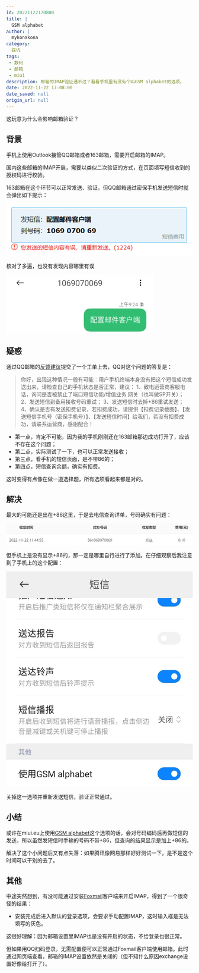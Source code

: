 ```yaml
---
id: 20221122170800
title: |
  GSM alphabet
author: |
  mykonakona
category:
  踩坑
tags:
 - 数码
 - 邮箱
 - miui
description: 邮箱的IMAP验证通不过？看看手机里有没有个叫GSM alphabet的选项。
date: 2022-11-22 17:08:00
date_saved: null
origin_url: null
---
```


这玩意为什么会影响邮箱验证？

<!-- more -->

## 背景

手机上使用Outlook接管QQ邮箱或者163邮箱，需要开启邮箱的IMAP。

国内这些邮箱的IMAP开启，需要以类似二次验证的方式，在页面填写短信收到的授权码进行校验。

163邮箱在这个环节可以正常发送、验证，但QQ邮箱通过密保手机发送短信时就会弹出如下提示：

![“您发送的短信内容有误”](/images/2022-11-22-alert.PNG)

核对了多遍，也没有发现内容哪里有误

![实发短信内容无误](/images/2022-11-22-message.PNG)

## 疑惑

通过QQ邮箱的[反馈建议](https://open.mail.qq.com/feedback/feedbackhome#/)提交了一个工单上去，QQ对这个问题的答复是：

> 你好，出现这种情况一般有可能：用户手机终端本身没有把这个短信成功发送出来，请检查自己的手机状态是否正常，建议： 1、致电运营商客服电话，询问是否被禁止了端口短信功能/增值业务 网关（也叫做SP开关）； 2、发送短信到备用接收号码重试； 3、发送短信时去掉+86重试发送； 4、确认是否有发送扣费记录，若扣费成功，请提供【扣费记录截图】、【发送短信手机号（密保手机号）】、【发送短信时间】给我们，若没有扣费成功，请联系运营商，感谢配合！

- 第一点，肯定不可能，因为我的手机刚刚还在163邮箱那边成功打开了，应该不存在这个问题；
- 第二点，实际测试了一下，也可以正常发送接收；
- 第三点，看手机的短信页面，是不带86的；
- 第四点，短信查询余额，确实有扣费。

这时变得有点像在做一道选择题，所有选项看起来都是对的。

## 解决

最大的可能还是出在+86这里，于是去电信查询详单，号码确实有问题：

![+86](/images/2022-11-22-detail.PNG)

但手机上是没有显示+86的，那一定是哪里自行进行了添加。在仔细观察后我注意到了手机上的这个配置：

![GSM-alphabet](/images/2022-11-22-GSM-alphabet.jpg)

关掉这一选项并重新发送短信，验证正常通过。

## 小结

或许在miui.eu上使用[GSM alphabet](https://melroselabs.com/docs/reference/sms/gsm-alphabet/)这个选项的话，会对号码编码后再做短信的发送，所以虽然发短信时手输的号码不带+86，但查询的结果显示是加上+86的。

解决了这个小问题后又有点失落：如果腾讯像网易那样好好测试一下，是不是这个时间可以干别的去了。

## 其他

中途突然想到，有没可能通过安装[Foxmail](https://www.foxmail.com/)客户端来开启IMAP，得到了一个很奇怪的结果：

- 安装完成后进入默认的登录选项，会要求手动配置IMAP，这时输入框是无法填写的灰色。

这很好理解：因为邮箱设置里IMAP也是没有开启的状态，不给登录也很正常。

但如果用QQ扫码登录，无需配置便可以正常通过Foxmail客户端使用邮箱。此时通过网页端查看，邮箱的IMAP设置依然是关闭的（但不知什么原因exchange设置好像给打开了）。
